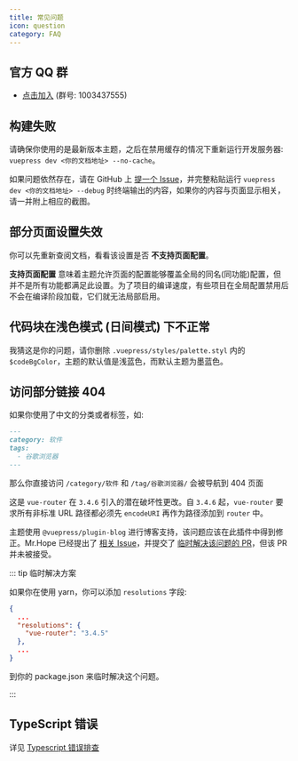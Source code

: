 ```yaml
---
title: 常见问题
icon: question
category: FAQ
---
```


## 官方 QQ 群

- [点击加入](https://jq.qq.com/?_wv=1027&k=rATJyxGK) (群号: 1003437555)

## 构建失败

请确保你使用的是最新版本主题，之后在禁用缓存的情况下重新运行开发服务器: `vuepress dev <你的文档地址> --no-cache`。

如果问题依然存在，请在 GitHub 上 [提一个 Issue](https://github.com/vuepress-theme-hope/vuepress-theme-hope/issues/new/choose)，并完整粘贴运行 `vuepress dev <你的文档地址> --debug` 时终端输出的内容，如果你的内容与页面显示相关，请一并附上相应的截图。

## 部分页面设置失效

你可以先重新查阅文档，看看该设置是否 **不支持页面配置**。

**支持页面配置** 意味着主题允许页面的配置能够覆盖全局的同名(同功能)配置，但并不是所有功能都满足此设置。为了项目的编译速度，有些项目在全局配置禁用后不会在编译阶段加载，它们就无法局部启用。

## 代码块在浅色模式 (日间模式) 下不正常

我猜这是你的问题，请你删除 `.vuepress/styles/palette.styl` 内的 `$codeBgColor`，主题的默认值是浅蓝色，而默认主题为墨蓝色。

## 访问部分链接 404

如果你使用了中文的分类或者标签，如:

```md
---
category: 软件
tags:
  - 谷歌浏览器
---
```

那么你直接访问 `/category/软件` 和 `/tag/谷歌浏览器/` 会被导航到 404 页面

这是 `vue-router` 在 `3.4.6` 引入的潜在破坏性更改。自 `3.4.6` 起，`vue-router` 要求所有非标准 URL 路径都必须先 `encodeURI` 再作为路径添加到 `router` 中。

主题使用 `@vuepress/plugin-blog` 进行博客支持，该问题应该在此插件中得到修正。Mr.Hope 已经提出了 [相关 Issue](https://github.com/vuepress/vuepress-plugin-blog/issues/95)，并提交了 [临时解决该问题的 PR](https://github.com/vuepress/vuepress-plugin-blog/pull/97)，但该 PR 并未被接受。

::: tip 临时解决方案

如果你在使用 yarn，你可以添加 `resolutions` 字段:

```json
{
  ...
  "resolutions": {
    "vue-router": "3.4.5"
  },
  ...
}
```

到你的 package.json 来临时解决这个问题。

:::

## TypeScript 错误

详见 [Typescript 错误排查](typescript.md)
